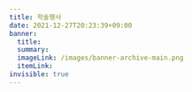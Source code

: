```yaml
---
title: 학술행사
date: 2021-12-27T20:23:39+09:00
banner:
  title:
  summary:
  imageLink: /images/banner-archive-main.png
  itemLink:
invisible: true  
---
```

